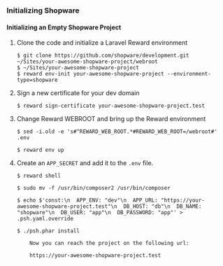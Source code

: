 ### Initializing Shopware

#### Initializing an Empty Shopware Project

1. Clone the code and initialize a Laravel Reward environment

    ``` shell
    $ git clone https://github.com/shopware/development.git ~/Sites/your-awesome-shopware-project/webroot
    $ ~/Sites/your-awesome-shopware-project
    $ reward env-init your-awesome-shopware-project --environment-type=shopware
    ```

2. Sign a new certificate for your dev domain

    ``` shell
    $ reward sign-certificate your-awesome-shopware-project.test
    ```

3. Change Reward WEBROOT and bring up the Reward environment

    ``` shell
    $ sed -i.old -e 's#^REWARD_WEB_ROOT.*#REWARD_WEB_ROOT=/webroot#' .env

    $ reward env up
    ```

4. Create an `APP_SECRET` and add it to the `.env` file.

    ``` shell
    $ reward shell

    $ sudo mv -f /usr/bin/composer2 /usr/bin/composer

    $ echo $'const:\n  APP_ENV: "dev"\n  APP_URL: "https://your-awesome-shopware-project.test"\n  DB_HOST: "db"\n  DB_NAME: "shopware"\n  DB_USER: "app"\n  DB_PASSWORD: "app"' > .psh.yaml.override

    $ ./psh.phar install
    ```

    ``` ...note::
        Now you can reach the project on the following url:

        https://your-awesome-shopware-project.test
    ```

